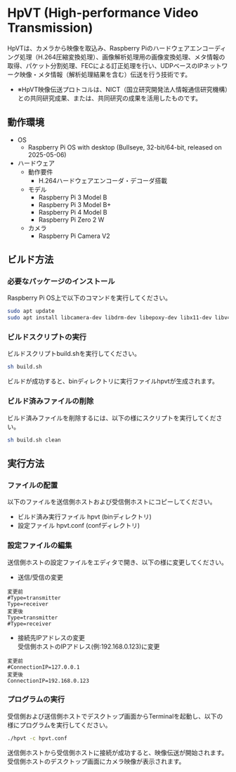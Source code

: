 # HpVT (High-performance Video Transmission)
HpVTは、カメラから映像を取込み、Raspberry Piのハードウェアエンコーディング処理（H.264圧縮変換処理）、画像解析処理用の画像変換処理、メタ情報の取得、パケット分割処理、FECによる訂正処理を行い、UDPベースのIPネットワーク映像・メタ情報（解析処理結果を含む）伝送を行う技術です。
- ※HpVT映像伝送プロトコルは、NICT（国立研究開発法人情報通信研究機構）との共同研究成果、または、共同研究の成果を活用したものです。

## 動作環境
- OS
  - Raspberry Pi OS with desktop (Bullseye, 32-bit/64-bit, released on 2025-05-06)
- ハードウェア
  - 動作要件
    - H.264ハードウェアエンコーダ・デコーダ搭載
  - モデル
    - Raspberry Pi 3 Model B
    - Raspberry Pi 3 Model B+
    - Raspberry Pi 4 Model B
    - Raspberry Pi Zero 2 W
  - カメラ
    - Raspberry Pi Camera V2

## ビルド方法

### 必要なパッケージのインストール

Raspberry Pi OS上で以下のコマンドを実行してください。

```sh
sudo apt update
sudo apt install libcamera-dev libdrm-dev libepoxy-dev libx11-dev libv4l-dev
```

### ビルドスクリプトの実行
ビルドスクリプトbuild.shを実行してください。

```sh
sh build.sh
```

ビルドが成功すると、binディレクトリに実行ファイルhpvtが生成されます。

### ビルド済みファイルの削除
ビルド済みファイルを削除するには、以下の様にスクリプトを実行してください。

```sh
sh build.sh clean
```

## 実行方法

### ファイルの配置

以下のファイルを送信側ホストおよび受信側ホストにコピーしてください。

- ビルド済み実行ファイル hpvt (binディレクトリ)
- 設定ファイル hpvt.conf (confディレクトリ)

### 設定ファイルの編集

送信側ホストの設定ファイルをエディタで開き、以下の様に変更してください。

- 送信/受信の変更
```
変更前
#Type=transmitter
Type=receiver
変更後
Type=transmitter
#Type=receiver
```

- 接続先IPアドレスの変更  
受信側ホストのIPアドレス(例:192.168.0.123)に変更
```
変更前
#ConnectionIP=127.0.0.1
変更後
ConnectionIP=192.168.0.123
```

### プログラムの実行

受信側および送信側ホストでデスクトップ画面からTerminalを起動し、以下の様にプログラムを実行してください。

```sh
./hpvt -c hpvt.conf
```

送信側ホストから受信側ホストに接続が成功すると、映像伝送が開始されます。  
受信側ホストのデスクトップ画面にカメラ映像が表示されます。
